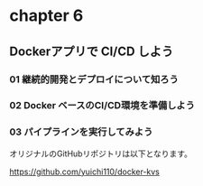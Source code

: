 # chapter 6
## Dockerアプリで CI/CD しよう

### 01 継続的開発とデプロイについて知ろう
### 02 Docker ベースのCI/CD環境を準備しよう
### 03 パイプラインを実行してみよう

オリジナルのGitHubリポジトリは以下となります。

https://github.com/yuichi110/docker-kvs
